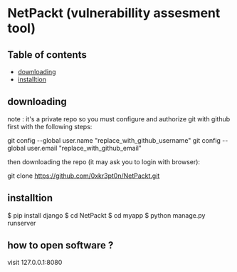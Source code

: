 # NetPackt (vulnerabillity assesment tool)

## Table of contents
- [downloading](#downloading)
- [installtion](#installtion)

## downloading

note : it's a private repo so you must configure and authorize git with github first with the following steps:

git config --global user.name "replace_with_github_username"
git config --global user.email "replace_with_github_email"

then downloading the repo (it may ask you to login with browser):

git clone https://github.com/0xkr3pt0n/NetPackt.git

## installtion

$ pip install django
$ cd NetPackt
$ cd myapp
$ python manage.py runserver

## how to open software ?

visit 127.0.0.1:8080


